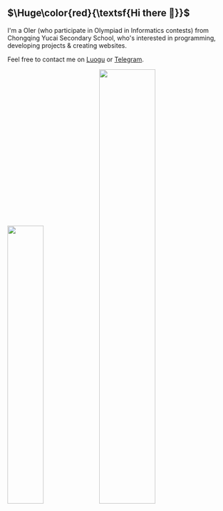 ## $\Huge\color{red}{\textsf{Hi there 👋}}$

I'm a OIer (who participate in Olympiad in Informatics contests) from Chongqing Yucai Secondary School, who's interested in programming, developing projects & creating websites.

Feel free to contact me on [Luogu](//www.luogu.com.cn/chat?uid=682739) or [Telegram](//t.me/Murasame1st).

<img src="https://raw.githubusercontent.com/nr0728/github-stats/a83f979e0d8bf85b87b94ae2103e1a931c86f181/generated/overview.svg" width="40%"></img> <img src="https://github-readme-stats.vercel.app/api/top-langs/?username=nr0728&theme=vue&show_icons=true&hide_border=true&layout=compact" width="50%"></img>
